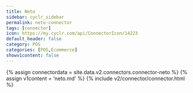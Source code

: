 ```yaml
---
title: Neto
sidebar: cyclr_sidebar
permalink: neto-connector
tags: [connector]
icon: https://my.cyclr.com/api/ConnectorIcon/14223
default_header: false
category: POS
categories: [POS,Ecommerce]
showv1content: false
---
```

{% assign connectordata = site.data.v2.connectors.connector-neto %}
{% assign v1content = 'neto.md' %}
{% include v2/connector/connector.html %}	